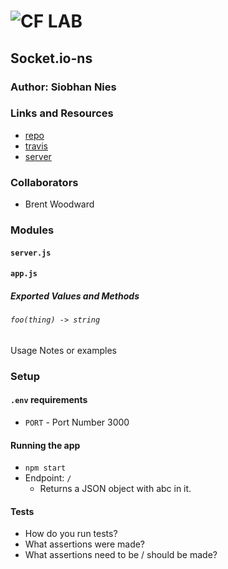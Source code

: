 ![CF](http://i.imgur.com/7v5ASc8.png) LAB
=================================================

## Socket.io-ns

### Author: Siobhan Nies

### Links and Resources
* [repo](http://xyz.com)
* [travis](http://xyz.com)
* [server](http://xyz.com)

### Collaborators 
* Brent Woodward

### Modules
#### `server.js`
#### `app.js`
##### Exported Values and Methods

###### `foo(thing) -> string`
Usage Notes or examples

### Setup
#### `.env` requirements
* `PORT` - Port Number 3000

#### Running the app
* `npm start`
* Endpoint: `/`
  * Returns a JSON object with abc in it.

#### Tests
* How do you run tests?
* What assertions were made?
* What assertions need to be / should be made?